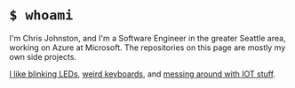 # `$ whoami`

I'm Chris Johnston, and I'm a Software Engineer in the greater Seattle area, working on Azure at Microsoft.
The repositories on this page are mostly my own side projects.

[I like blinking LEDs][ledcap], [weird keyboards][bin], and [messing around with IOT stuff][iot].

[ledcap]: https://github.com/Chris-Johnston/ledcap
[bin]: https://github.com/Chris-Johnston/binarykeyboard
[iot]: https://github.com/Chris-Johnston/door-monitor
